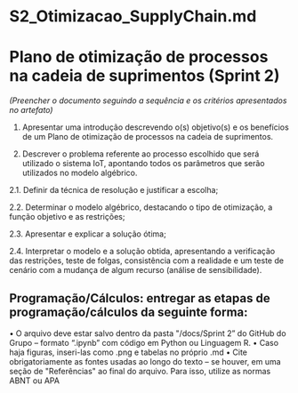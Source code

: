 # S2_Otimizacao_SupplyChain.md

# Plano de otimização de processos na cadeia de suprimentos (Sprint 2)
*(Preencher o documento seguindo a sequência e os critérios apresentados no artefato)* 

1. Apresentar uma introdução descrevendo o(s) objetivo(s) e os benefícios de um Plano de otimização de processos na cadeia de suprimentos.

2. Descrever o problema referente ao processo escolhido que será utilizado o sistema IoT, apontando todos os parâmetros que serão utilizados no modelo algébrico.

2.1. Definir da técnica de resolução e justificar a escolha;

2.2. Determinar o modelo algébrico, destacando o tipo de otimização, a função objetivo e as restrições;

2.3. Apresentar e explicar a solução ótima;

2.4. Interpretar o modelo e a solução obtida, apresentando a verificação das restrições, teste de folgas, consistência com a realidade e um teste de cenário com a mudança de algum recurso (análise de sensibilidade).

## Programação/Cálculos:  entregar as etapas de programação/cálculos da seguinte forma: 
•	O arquivo deve estar salvo dentro da pasta "/docs/Sprint 2” do GitHub do Grupo – formato “.ipynb” com código em Python ou Linguagem R.
•	Caso haja figuras, inseri-las como .png e tabelas no próprio .md
•	Cite obrigatoriamente as fontes usadas ao longo do texto – se houver, em uma seção de "Referências" ao final do arquivo. Para isso, utilize as normas ABNT ou APA
